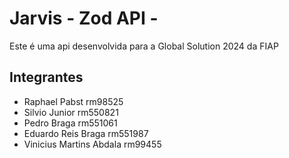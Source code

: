 # Jarvis - Zod API - 


Este é uma api desenvolvida para a Global Solution 2024 da FIAP


## Integrantes 
- Raphael Pabst rm98525
- Silvio Junior rm550821
- Pedro Braga rm551061
- Eduardo Reis Braga rm551987
- Vinicius Martins Abdala rm99455
